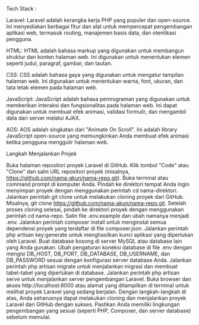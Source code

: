 Tech Stack :

Laravel: Laravel adalah kerangka kerja PHP yang populer dan open-source. Ini menyediakan berbagai fitur dan alat untuk mempercepat pengembangan aplikasi web, termasuk routing, manajemen basis data, dan otentikasi pengguna.

HTML: HTML adalah bahasa markup yang digunakan untuk membangun struktur dan konten halaman web. Ini digunakan untuk menentukan elemen seperti judul, paragraf, gambar, dan tautan.

CSS: CSS adalah bahasa gaya yang digunakan untuk mengatur tampilan halaman web. Ini digunakan untuk menentukan warna, font, ukuran, dan tata letak elemen pada halaman web.

JavaScript: JavaScript adalah bahasa pemrograman yang digunakan untuk memberikan interaksi dan fungsionalitas pada halaman web. Ini dapat digunakan untuk membuat efek animasi, validasi formulir, dan mengambil data dari server melalui AJAX.

AOS: AOS adalah singkatan dari "Animate On Scroll". Ini adalah library JavaScript open-source yang memungkinkan Anda membuat efek animasi ketika pengguna menggulir halaman web.

Langkah Menjalankan Projek

Buka halaman repositori proyek Laravel di GitHub.
Klik tombol "Code" atau "Clone" dan salin URL repositori proyek (misalnya, https://github.com/nama-akun/nama-repo.git).
Buka terminal atau command prompt di komputer Anda.
Pindah ke direktori tempat Anda ingin menyimpan proyek dengan menggunakan perintah cd nama-direktori.
Jalankan perintah git clone <URL repositori> untuk melakukan cloning proyek dari GitHub. Misalnya, git clone https://github.com/nama-akun/nama-repo.git.
Setelah proses cloning selesai, pindah ke direktori proyek dengan menggunakan perintah cd nama-repo.
Salin file .env.example dan ubah namanya menjadi .env.
Jalankan perintah composer install untuk menginstal semua dependensi proyek yang terdaftar di file composer.json.
Jalankan perintah php artisan key:generate untuk menghasilkan kunci aplikasi yang diperlukan oleh Laravel.
Buat database kosong di server MySQL atau database lain yang Anda gunakan.
Ubah pengaturan koneksi database di file .env dengan mengisi DB_HOST, DB_PORT, DB_DATABASE, DB_USERNAME, dan DB_PASSWORD sesuai dengan konfigurasi server database Anda.
Jalankan perintah php artisan migrate untuk menjalankan migrasi dan membuat tabel-tabel yang diperlukan di database.
Jalankan perintah php artisan serve untuk menjalankan server pengembangan Laravel.
Buka browser dan akses http://localhost:8000 atau alamat yang ditampilkan di terminal untuk melihat proyek Laravel yang sedang berjalan.
Dengan langkah-langkah di atas, Anda seharusnya dapat melakukan cloning dan menjalankan proyek Laravel dari GitHub dengan sukses. Pastikan Anda memiliki lingkungan pengembangan yang sesuai (seperti PHP, Composer, dan server database) sebelum memulai.